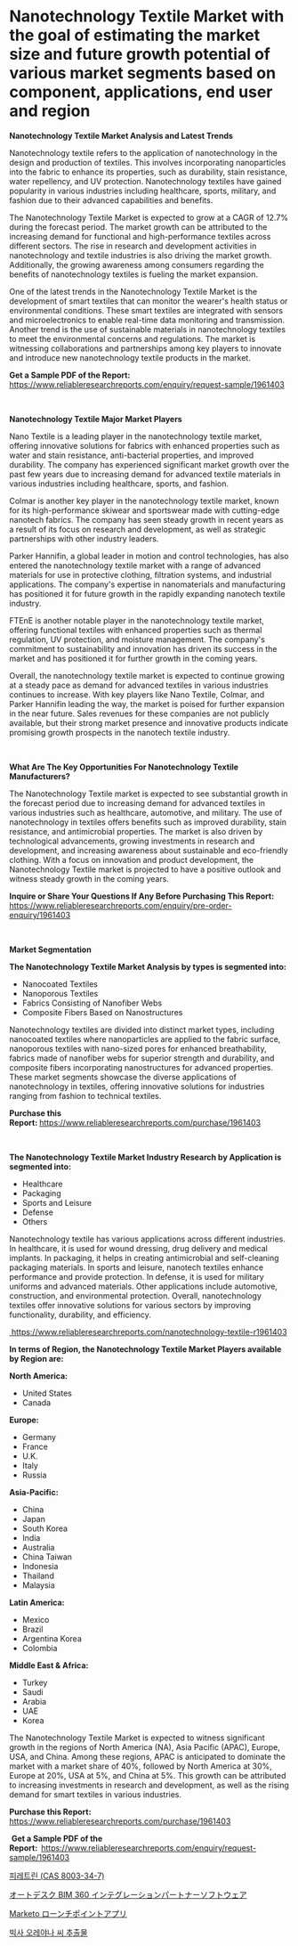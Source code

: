<p><h1>Nanotechnology Textile Market with the goal of estimating the market size and future growth potential of various market segments based on component, applications, end user and region</h1></p><p><strong>Nanotechnology Textile Market Analysis and Latest Trends</strong></p>
<p><p>Nanotechnology textile refers to the application of nanotechnology in the design and production of textiles. This involves incorporating nanoparticles into the fabric to enhance its properties, such as durability, stain resistance, water repellency, and UV protection. Nanotechnology textiles have gained popularity in various industries including healthcare, sports, military, and fashion due to their advanced capabilities and benefits.</p><p>The Nanotechnology Textile Market is expected to grow at a CAGR of 12.7% during the forecast period. The market growth can be attributed to the increasing demand for functional and high-performance textiles across different sectors. The rise in research and development activities in nanotechnology and textile industries is also driving the market growth. Additionally, the growing awareness among consumers regarding the benefits of nanotechnology textiles is fueling the market expansion.</p><p>One of the latest trends in the Nanotechnology Textile Market is the development of smart textiles that can monitor the wearer's health status or environmental conditions. These smart textiles are integrated with sensors and microelectronics to enable real-time data monitoring and transmission. Another trend is the use of sustainable materials in nanotechnology textiles to meet the environmental concerns and regulations. The market is witnessing collaborations and partnerships among key players to innovate and introduce new nanotechnology textile products in the market.</p></p>
<p><strong>Get a Sample PDF of the Report:&nbsp;</strong> <a href="https://www.reliableresearchreports.com/enquiry/request-sample/1961403">https://www.reliableresearchreports.com/enquiry/request-sample/1961403</a></p>
<p>&nbsp;</p>
<p><strong>Nanotechnology Textile Major Market Players</strong></p>
<p><p>Nano Textile is a leading player in the nanotechnology textile market, offering innovative solutions for fabrics with enhanced properties such as water and stain resistance, anti-bacterial properties, and improved durability. The company has experienced significant market growth over the past few years due to increasing demand for advanced textile materials in various industries including healthcare, sports, and fashion.</p><p>Colmar is another key player in the nanotechnology textile market, known for its high-performance skiwear and sportswear made with cutting-edge nanotech fabrics. The company has seen steady growth in recent years as a result of its focus on research and development, as well as strategic partnerships with other industry leaders.</p><p>Parker Hannifin, a global leader in motion and control technologies, has also entered the nanotechnology textile market with a range of advanced materials for use in protective clothing, filtration systems, and industrial applications. The company's expertise in nanomaterials and manufacturing has positioned it for future growth in the rapidly expanding nanotech textile industry.</p><p>FTEnE is another notable player in the nanotechnology textile market, offering functional textiles with enhanced properties such as thermal regulation, UV protection, and moisture management. The company's commitment to sustainability and innovation has driven its success in the market and has positioned it for further growth in the coming years.</p><p>Overall, the nanotechnology textile market is expected to continue growing at a steady pace as demand for advanced textiles in various industries continues to increase. With key players like Nano Textile, Colmar, and Parker Hannifin leading the way, the market is poised for further expansion in the near future. Sales revenues for these companies are not publicly available, but their strong market presence and innovative products indicate promising growth prospects in the nanotech textile industry.</p></p>
<p>&nbsp;</p>
<p><strong>What Are The Key Opportunities For Nanotechnology Textile Manufacturers?</strong></p>
<p><p>The Nanotechnology Textile market is expected to see substantial growth in the forecast period due to increasing demand for advanced textiles in various industries such as healthcare, automotive, and military. The use of nanotechnology in textiles offers benefits such as improved durability, stain resistance, and antimicrobial properties. The market is also driven by technological advancements, growing investments in research and development, and increasing awareness about sustainable and eco-friendly clothing. With a focus on innovation and product development, the Nanotechnology Textile market is projected to have a positive outlook and witness steady growth in the coming years.</p></p>
<p><strong>Inquire or Share Your Questions If Any Before Purchasing This Report:</strong> <a href="https://www.reliableresearchreports.com/enquiry/pre-order-enquiry/1961403">https://www.reliableresearchreports.com/enquiry/pre-order-enquiry/1961403</a></p>
<p>&nbsp;</p>
<p><strong>Market Segmentation</strong></p>
<p><strong>The Nanotechnology Textile Market Analysis by types is segmented into:</strong></p>
<p><ul><li>Nanocoated Textiles</li><li>Nanoporous Textiles</li><li>Fabrics Consisting of Nanofiber Webs</li><li>Composite Fibers Based on Nanostructures</li></ul></p>
<p><p>Nanotechnology textiles are divided into distinct market types, including nanocoated textiles where nanoparticles are applied to the fabric surface, nanoporous textiles with nano-sized pores for enhanced breathability, fabrics made of nanofiber webs for superior strength and durability, and composite fibers incorporating nanostructures for advanced properties. These market segments showcase the diverse applications of nanotechnology in textiles, offering innovative solutions for industries ranging from fashion to technical textiles.</p></p>
<p><strong>Purchase this Report:&nbsp;</strong><a href="https://www.reliableresearchreports.com/purchase/1961403">https://www.reliableresearchreports.com/purchase/1961403</a></p>
<p>&nbsp;</p>
<p><strong>The Nanotechnology Textile Market Industry Research by Application is segmented into:</strong></p>
<p><ul><li>Healthcare</li><li>Packaging</li><li>Sports and Leisure</li><li>Defense</li><li>Others</li></ul></p>
<p><p>Nanotechnology textile has various applications across different industries. In healthcare, it is used for wound dressing, drug delivery and medical implants. In packaging, it helps in creating antimicrobial and self-cleaning packaging materials. In sports and leisure, nanotech textiles enhance performance and provide protection. In defense, it is used for military uniforms and advanced materials. Other applications include automotive, construction, and environmental protection. Overall, nanotechnology textiles offer innovative solutions for various sectors by improving functionality, durability, and efficiency.</p></p>
<p><a href="https://www.reliableresearchreports.com/nanotechnology-textile-r1961403">&nbsp;https://www.reliableresearchreports.com/nanotechnology-textile-r1961403</a></p>
<p><strong>In terms of Region, the Nanotechnology Textile Market Players available by Region are:</strong></p>
<p>
    <p> <strong> North America: </strong>
        <ul>
            <li>United States</li>
            <li>Canada</li>
        </ul>
        </p> 
    <p> <strong> Europe: </strong>
        <ul>
            <li>Germany</li>
            <li>France</li>
            <li>U.K.</li>
            <li>Italy</li>
            <li>Russia</li>
        </ul>
        </p> 
    <p> <strong> Asia-Pacific: </strong>
        <ul>
            <li>China</li>
            <li>Japan</li>
            <li>South Korea</li>
            <li>India</li>
            <li>Australia</li>
            <li>China Taiwan</li>
            <li>Indonesia</li>
            <li>Thailand</li>
            <li>Malaysia</li>
        </ul>
        </p> 
    <p> <strong> Latin America: </strong>
        <ul>
            <li>Mexico</li>
            <li>Brazil</li>
            <li>Argentina Korea</li>
            <li>Colombia</li>
        </ul>
        </p> 
    <p> <strong> Middle East & Africa: </strong>
        <ul>
            <li>Turkey</li>
            <li>Saudi</li>
            <li>Arabia</li>
            <li>UAE</li>
            <li>Korea</li>
        </ul>
    </p>
    </p>
<p><p>The Nanotechnology Textile Market is expected to witness significant growth in the regions of North America (NA), Asia Pacific (APAC), Europe, USA, and China. Among these regions, APAC is anticipated to dominate the market with a market share of 40%, followed by North America at 30%, Europe at 20%, USA at 5%, and China at 5%. This growth can be attributed to increasing investments in research and development, as well as the rising demand for smart textiles in various industries.</p></p>
<p><strong>Purchase this Report: </strong><a href="https://www.reliableresearchreports.com/purchase/1961403">https://www.reliableresearchreports.com/purchase/1961403</a></p>
<p>&nbsp;<strong>Get a Sample PDF of the Report:&nbsp;&nbsp;</strong><a href="https://www.reliableresearchreports.com/enquiry/request-sample/1961403">https://www.reliableresearchreports.com/enquiry/request-sample/1961403</a></p>
<p><strong></strong></p>
<p><p><a href="https://github.com/AnthonyWratten/Market-Research-Report-List-1/blob/main/1033087151361.md">피레트린 (CAS 8003-34-7)</a></p><p><a href="https://github.com/bucuel854722/Market-Research-Report-List-2/blob/main/7129235143635.md">オートデスク BIM 360 インテグレーションパートナーソフトウェア</a></p><p><a href="https://github.com/AriMuller2009/Market-Research-Report-List-2/blob/main/4532140143636.md">Marketo ローンチポイントアプリ</a></p><p><a href="https://github.com/plelbej847484502/Market-Research-Report-List-2/blob/main/5798871151362.md">빅사 오레야나 씨 추출물</a></p></p>